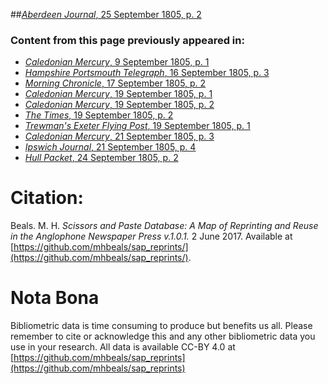 ##[*Aberdeen Journal*, 25 September 1805, p. 2](https://mhbeals.github.io/sap_html/Aberdeen-Journal/Aberdeen-Journal-25-September-1805-p-2)

### Content from this page previously appeared in:
+ [*Caledonian Mercury*, 9 September 1805, p. 1](https://mhbeals.github.io/sap_html/Caledonian-Mercury/Caledonian-Mercury-9-September-1805-p-1)
+ [*Hampshire Portsmouth Telegraph*, 16 September 1805, p. 3](https://mhbeals.github.io/sap_html/Hampshire-Portsmouth-Telegraph/Hampshire-Portsmouth-Telegraph-16-September-1805-p-3)
+ [*Morning Chronicle*, 17 September 1805, p. 2](https://mhbeals.github.io/sap_html/Morning-Chronicle/Morning-Chronicle-17-September-1805-p-2)
+ [*Caledonian Mercury*, 19 September 1805, p. 1](https://mhbeals.github.io/sap_html/Caledonian-Mercury/Caledonian-Mercury-19-September-1805-p-1)
+ [*Caledonian Mercury*, 19 September 1805, p. 2](https://mhbeals.github.io/sap_html/Caledonian-Mercury/Caledonian-Mercury-19-September-1805-p-2)
+ [*The Times*, 19 September 1805, p. 2](https://mhbeals.github.io/sap_html/The-Times/The-Times-19-September-1805-p-2)
+ [*Trewman's Exeter Flying Post*, 19 September 1805, p. 1](https://mhbeals.github.io/sap_html/Trewman's-Exeter-Flying-Post/Trewman's-Exeter-Flying-Post-19-September-1805-p-1)
+ [*Caledonian Mercury*, 21 September 1805, p. 3](https://mhbeals.github.io/sap_html/Caledonian-Mercury/Caledonian-Mercury-21-September-1805-p-3)
+ [*Ipswich Journal*, 21 September 1805, p. 4](https://mhbeals.github.io/sap_html/Ipswich-Journal/Ipswich-Journal-21-September-1805-p-4)
+ [*Hull Packet*, 24 September 1805, p. 2](https://mhbeals.github.io/sap_html/Hull-Packet/Hull-Packet-24-September-1805-p-2)
                    
# Citation: 

Beals. M. H. *Scissors and Paste Database: A Map of Reprinting and Reuse in the Anglophone Newspaper Press v.1.0.1.* 2 June 2017. Available at [https://github.com/mhbeals/sap_reprints/](https://github.com/mhbeals/sap_reprints/). 
                    
# Nota Bona

Bibliometric data is time consuming to produce but benefits us all. Please remember to cite or acknowledge this and any other bibliometric data you use in your research. All data is available CC-BY 4.0 at [https://github.com/mhbeals/sap_reprints](https://github.com/mhbeals/sap_reprints)